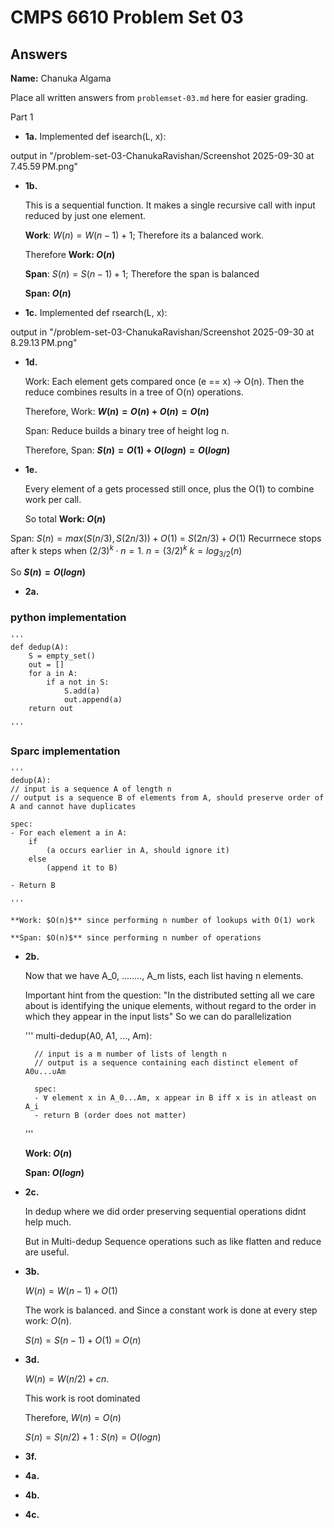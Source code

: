 # CMPS 6610 Problem Set 03
## Answers

**Name:** Chanuka Algama


Place all written answers from `problemset-03.md` here for easier grading.

Part 1

- **1a.** Implemented def isearch(L, x):

 output in "/problem-set-03-ChanukaRavishan/Screenshot 2025-09-30 at 7.45.59 PM.png"


- **1b.** 

    This is a sequential function. It makes a single recursive call with input reduced by just one element.

    **Work**: $W(n) = W(n-1) +1$;  Therefore its a balanced work.

    Therefore **Work: $O(n)$**

    **Span**: $S(n) = S(n-1) +1$; Therefore the span is balanced

    **Span: $O(n)$**


- **1c.** Implemented def rsearch(L, x):

output in "/problem-set-03-ChanukaRavishan/Screenshot 2025-09-30 at 8.29.13 PM.png"

- **1d.**


    Work: Each element gets compared once (e == x) → O(n). Then the reduce combines results in a tree of O(n) operations.

    Therefore, Work: **$W(n) = O(n) + O(n) = O(n)$**

    Span: Reduce builds a binary tree of height log n.

    Therefore, Span: **$S(n) = O(1) + O(logn) = O(logn)$**



- **1e.**

    Every element of a gets processed still once, plus the O(1) to combine work per call.

    So total **Work: $O(n)$**



Span: $S(n) = max(S(n/3), S(2n/3)) + O(1)$ = $S(2n/3) +O(1)$ Recurrnece stops after k steps when $(2/3)^k \cdot n =1$. $n=(3/2)^k$ $k = log_{3/2}(n)$

So **$S(n) = O(logn)$**


- **2a.**

### python implementation
    '''
    def dedup(A):
        S = empty_set()
        out = []
        for a in A:
            if a not in S:
                S.add(a)
                out.append(a)
        return out

    '''

### Sparc implementation

    '''
    dedup(A):
    // input is a sequence A of length n
    // output is a sequence B of elements from A, should preserve order of A and cannot have duplicates

    spec:
    - For each element a in A:
        if 
            (a occurs earlier in A, should ignore it)
        else 
            (append it to B)
    
    - Return B

    '''

    **Work: $O(n)$** since performing n number of lookups with O(1) work
    
    **Span: $O(n)$** since performing n number of operations


- **2b.**

    Now that we have A_0, ........, A_m lists, each list having n elements.

    Important hint from the question: "In the distributed setting all we care about is identifying the unique elements, without regard to the order in which they appear in the input lists" So we can do parallelization
    
    '''
    multi-dedup(A0, A1, ..., Am):

        // input is a m number of lists of length n
        // output is a sequence containing each distinct element of A0∪...∪Am

        spec:
        - ∀ element x in A_0...Am, x appear in B iff x is in atleast on A_i
        - return B (order does not matter)

    ''' 

    **Work: $O(n)$** 
    
    **Span: $O(logn)$**

- **2c.**

    In dedup where we did order preserving sequential operations didnt help much.

    But in Multi-dedup Sequence operations such as like flatten and reduce are useful.

- **3b.**


    $W(n) = W(n-1) + O(1)$ 
    
    The work is balanced. and Since a constant work is done at every step work: $O(n)$.

    $S(n) = S(n-1) + O(1)$ = $O(n)$


- **3d.**

    $W(n) = W(n/2) + cn$. 
    
    This work is root dominated
    
    Therefore, $W(n) = O(n)$

    $S(n) = S(n/2) + 1$ : $S(n) = O(logn)$


- **3f.**




- **4a.**




- **4b.**





- **4c.**




